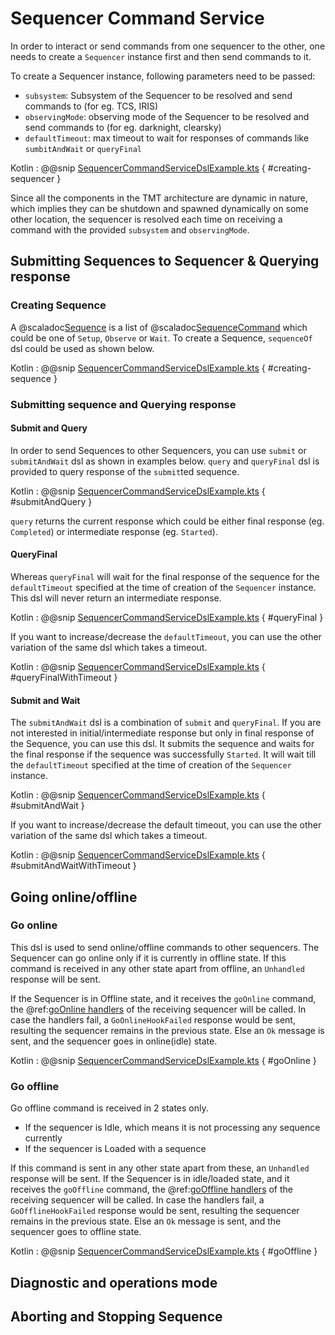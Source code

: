# Sequencer Command Service

In order to interact or send commands from one sequencer to the other, one needs to create a `Sequencer` instance first
and then send commands to it.

To create a Sequencer instance, following parameters need to be passed:

* `subsystem`: Subsystem of the Sequencer to be resolved and send commands to (for eg. TCS, IRIS)
* `observingMode`: observing mode of the Sequencer to be resolved and send commands to (for eg. darknight, clearsky)
* `defaultTimeout`: max timeout to wait for responses of commands like `sumbitAndWait` or `queryFinal`

Kotlin
: @@snip [SequencerCommandServiceDslExample.kts](../../../../../../../examples/src/main/kotlin/esw/ocs/scripts/examples/paradox/SequencerCommandServiceDslExample.kts) { #creating-sequencer }

Since all the components in the TMT architecture are dynamic in nature, which implies they can be shutdown and spawned dynamically
on some other location, the sequencer is resolved each time on receiving a command with the provided `subsystem` and `observingMode`.

## Submitting Sequences to Sequencer & Querying response

### Creating Sequence

A @scaladoc[Sequence](csw/params/commands/Sequence) is a list of @scaladoc[SequenceCommand](csw/params/commands/SequenceCommand) which could
be one of `Setup`, `Observe` or `Wait`. To create a Sequence, `sequenceOf` dsl could be used as shown below.

Kotlin
: @@snip [SequencerCommandServiceDslExample.kts](../../../../../../../examples/src/main/kotlin/esw/ocs/scripts/examples/paradox/SequencerCommandServiceDslExample.kts) { #creating-sequence }  
  
### Submitting sequence and Querying response

#### Submit and Query

In order to send Sequences to other Sequencers, you can use `submit` or `submitAndWait` dsl as shown in examples below.
`query` and `queryFinal` dsl is provided to query response of the `submit`ted sequence.

Kotlin
: @@snip [SequencerCommandServiceDslExample.kts](../../../../../../../examples/src/main/kotlin/esw/ocs/scripts/examples/paradox/SequencerCommandServiceDslExample.kts) { #submitAndQuery }  

`query` returns the current response which could be either final response (eg. `Completed`) or intermediate response (eg. `Started`).

#### QueryFinal

Whereas `queryFinal` will wait for the final response of the sequence for the `defaultTimeout`
specified at the time of creation of the `Sequencer` instance. This dsl will never return an intermediate response.

Kotlin
: @@snip [SequencerCommandServiceDslExample.kts](../../../../../../../examples/src/main/kotlin/esw/ocs/scripts/examples/paradox/SequencerCommandServiceDslExample.kts) { #queryFinal }  

If you want to increase/decrease the `defaultTimeout`, you can use the other variation of the same dsl which takes a timeout.

Kotlin
: @@snip [SequencerCommandServiceDslExample.kts](../../../../../../../examples/src/main/kotlin/esw/ocs/scripts/examples/paradox/SequencerCommandServiceDslExample.kts) { #queryFinalWithTimeout }  

#### Submit and Wait

The `submitAndWait` dsl is a combination of `submit` and `queryFinal`. If you are not interested in initial/intermediate response
but only in final response of the Sequence, you can use this dsl. It submits the sequence and waits for the final response
if the sequence was successfully `Started`. It will wait till the `defaultTimeout` specified at the time of creation of the 
`Sequencer` instance.

Kotlin
: @@snip [SequencerCommandServiceDslExample.kts](../../../../../../../examples/src/main/kotlin/esw/ocs/scripts/examples/paradox/SequencerCommandServiceDslExample.kts) { #submitAndWait }  

If you want to increase/decrease the default timeout, you can use the other variation of the same dsl which takes a timeout.

Kotlin
: @@snip [SequencerCommandServiceDslExample.kts](../../../../../../../examples/src/main/kotlin/esw/ocs/scripts/examples/paradox/SequencerCommandServiceDslExample.kts) { #submitAndWaitWithTimeout }  


## Going online/offline

### Go online

This dsl is used to send online/offline commands to other sequencers.
The Sequencer can go online only if it is currently in offline state. If this command is received in any other
state apart from offline, an `Unhandled` response will be sent.

If the Sequencer is in Offline state, and it receives the `goOnline` command, the @ref:[goOnline handlers](../handlers.md#online-and-offline-handlers) of the receiving sequencer
will be called. In case the handlers fail, a `GoOnlineHookFailed` response would be sent, resulting the sequencer remains in the previous state.
Else an `Ok` message is sent, and the sequencer goes in online(idle) state. 

Kotlin
: @@snip [SequencerCommandServiceDslExample.kts](../../../../../../../examples/src/main/kotlin/esw/ocs/scripts/examples/paradox/SequencerCommandServiceDslExample.kts) { #goOnline }  

### Go offline

Go offline command is received in 2 states only.
 
* If the sequencer is Idle, which means it is not processing any sequence currently
* If the sequencer is Loaded with a sequence

If this command is sent in any other state apart from these, an `Unhandled` response will be sent. 
If the Sequencer is in idle/loaded state, and it receives the `goOffline` command, the @ref:[goOffline handlers](../handlers.md#online-and-offline-handlers)
of the receiving sequencer will be called.
In case the handlers fail, a `GoOfflineHookFailed` response would be sent, resulting the sequencer remains in the previous state.
Else an `Ok` message is sent, and the sequencer goes to offline state. 

Kotlin
: @@snip [SequencerCommandServiceDslExample.kts](../../../../../../../examples/src/main/kotlin/esw/ocs/scripts/examples/paradox/SequencerCommandServiceDslExample.kts) { #goOffline }  

## Diagnostic and operations mode

## Aborting and Stopping Sequence